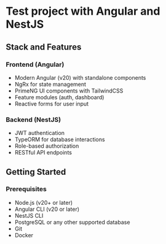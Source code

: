 # Test project with Angular and NestJS

## Stack and Features

### Frontend (Angular)

- Modern Angular (v20) with standalone components
- NgRx for state management
- PrimeNG UI components with TailwindCSS
- Feature modules (auth, dashboard)
- Reactive forms for user input

### Backend (NestJS)

- JWT authentication
- TypeORM for database interactions
- Role-based authorization
- RESTful API endpoints

## Getting Started

### Prerequisites

- Node.js (v20+ or later)
- Angular CLI (v20 or later)
- NestJS CLI
- PostgreSQL or any other supported database
- Git
- Docker
